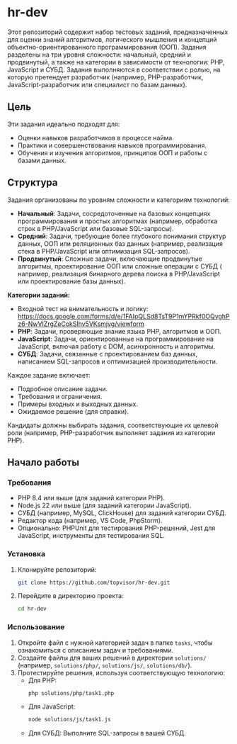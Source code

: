 # hr-dev

Этот репозиторий содержит набор тестовых заданий, предназначенных для оценки знаний алгоритмов, логического мышления и
концепций объектно-ориентированного программирования (ООП). Задания разделены на три уровня сложности: начальный,
средний и продвинутый, а также на категории в зависимости от технологии: PHP, JavaScript и СУБД. Задания выполняются в
соответствии с ролью, на которую претендует разработчик (например, PHP-разработчик, JavaScript-разработчик или
специалист по базам данных).

## Цель

Эти задания идеально подходят для:

- Оценки навыков разработчиков в процессе найма.
- Практики и совершенствования навыков программирования.
- Обучения и изучения алгоритмов, принципов ООП и работы с базами данных.

## Структура

Задания организованы по уровням сложности и категориям технологий:

- **Начальный**: Задачи, сосредоточенные на базовых концепциях программирования и простых алгоритмах (например,
  обработка строк в PHP/JavaScript или базовые SQL-запросы).
- **Средний**: Задачи, требующие более глубокого понимания структур данных, ООП или реляционных баз данных (например,
  реализация стека в PHP/JavaScript или оптимизация SQL-запросов).
- **Продвинутый**: Сложные задачи, включающие продвинутые алгоритмы, проектирование ООП или сложные операции с СУБД (
  например, реализация бинарного дерева поиска в PHP/JavaScript или проектирование базы данных).

**Категории заданий:**

- Входной тест на внимательность и
  логику: https://docs.google.com/forms/d/e/1FAIpQLSd8TsT9P1mYPRkf0OQvghPz6-NwVIZrgZeCokSlhv5VKsmjvg/viewform
- **PHP**: Задачи, проверяющие знание языка PHP, алгоритмов и ООП.
- **JavaScript**: Задачи, ориентированные на программирование на JavaScript, включая работу с DOM, асинхронность и
  алгоритмы.
- **СУБД**: Задачи, связанные с проектированием баз данных, написанием SQL-запросов и оптимизацией производительности.

Каждое задание включает:

- Подробное описание задачи.
- Требования и ограничения.
- Примеры входных и выходных данных.
- Ожидаемое решение (для справки).

Кандидаты должны выбирать задания, соответствующие их целевой роли (например, PHP-разработчик выполняет задания из
категории PHP).

## Начало работы

### Требования

- PHP 8.4 или выше (для заданий категории PHP).
- Node.js 22 или выше (для заданий категории JavaScript).
- СУБД (например, MySQL, ClickHouse) для заданий категории СУБД.
- Редактор кода (например, VS Code, PhpStorm).
- Опционально: PHPUnit для тестирования PHP-решений, Jest для JavaScript, инструменты для тестирования SQL.

### Установка

1. Клонируйте репозиторий:
   ```bash
   git clone https://github.com/topvisor/hr-dev.git
   ```

2. Перейдите в директорию проекта:
   ```bash
   cd hr-dev
   ```

### Использование

1. Откройте файл с нужной категорией задач в папке `tasks`, чтобы ознакомиться с описанием задач и требованиями.
2. Создайте файлы для ваших решений в директории `solutions/` (например, `solutions/php/`, `solutions/js/`,
   `solutions/db/`).
3. Протестируйте решения, используя соответствующую технологию:
    - Для PHP:
      ```bash
      php solutions/php/task1.php
      ```
    - Для JavaScript:
      ```bash
      node solutions/js/task1.js
      ```
    - Для СУБД: Выполните SQL-запросы в вашей СУБД.
